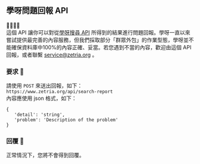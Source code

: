 
## 學呀問題回報 API  
💛💚💙💜  
這個 API 讓你可以對從[學呀搜尋 API](./search-api.md) 所得到的結果進行問題回報。學呀一直以來嘗試提供最完善的內容服務，但我們採取部分「群眾外包」的作業型態，學呀並不能確保資料庫中100%的內容正確、妥當。若您遇到不當的內容，歡迎由這個 API 回報，或者聯繫 service@zetria.org 。
  
### 要求 🙏
請使用 `` POST `` 來送出回報，如下：  
``https://www.zetria.org/api/search-report``  
內容應使用 json 格式，如下：  
```
{  
   'detail': 'string',
   'problem': 'Description of the problem'  
}
```

### 回覆 📃
正常情況下，您將不會得到回覆。
